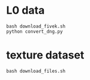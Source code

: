 # L0 data
```
bash download_fivek.sh
python convert_dng.py
```
# texture dataset
```
bash download_files.sh
```
